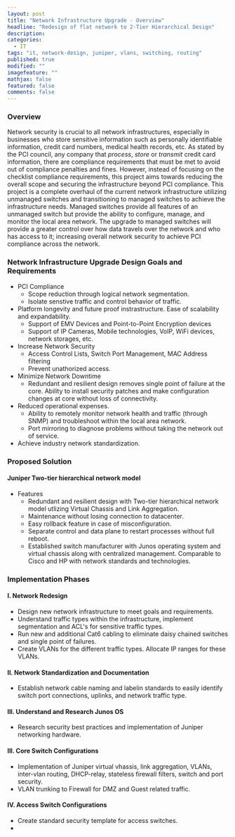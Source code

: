 ```yaml
---
layout: post
title: "Network Infrastructure Upgrade - Overview"
headline: "Redesign of flat network to 2-Tier Hierarchical Design"
description: 
categories: 
  - IT
tags: "it, network-design, juniper, vlans, switching, routing"
published: true
modified: ""
imagefeature: ""
mathjax: false
featured: false
comments: false
---
```


### Overview

Network security is crucial to all network infrastructures, especially in businesses who store sensitive information such as personally identifiable information, credit card numbers, medical health records, etc. As stated by the PCI council, any company that *process*, *store* or *transmit* credit card information, there are compliance requirements that must be met to avoid out of compliance penalties and fines. However, instead of focusing on the checklist compliance requirements, this project aims towards reducing the overall scope and securing the infrastructure beyond PCI compliance. This project is a complete overhaul of the current network infrastructure utilizing unmanaged switches and transitioning to managed switches to achieve the infrastructure needs. Managed switches provide all features of an unmanaged switch but provide the ability to configure, manage, and monitor the local area network. The upgrade to managed switches will provide a greater control over how data travels over the network and who has access to it; increasing overall network security to achieve PCI compliance across the network.

### Network Infrastructure Upgrade Design Goals and Requirements

- PCI Compliance
    - Scope reduction through logical network segmentation.
    - Isolate senstive traffic and control behavior of traffic.
- Platform longevity and future proof instrastructure. Ease of scalability and expandability.
    -  Support of EMV Devices and Point-to-Point Encryption devices
    -  Support of IP Cameras, Mobile technologies, VoIP, WiFi devices, network storages, etc.
- Increase Network Security
    - Access Control Lists, Switch Port Management, MAC Address filtering 
    - Prevent unathorized access.
- Minimize Network Downtime
    -  Redundant and resilient design removes single point of failure at the core. Ability to install security patches and make configuration changes at core without loss of connectivity.
- Reduced operational expenses.
    -  Ability to remotely monitor network health and traffic (through SNMP) and troubleshoot within the local area network.
    - Port mirroring to diagnose problems without taking the network out of service.
- Achieve industry network standardization.

### Proposed Solution

#### Juniper Two-tier hierarchical network model

- Features
    - Redundant and resilient design with Two-tier hierarchical network model utlizing Virtual Chassis and Link Aggregation.
    - Maintenance without losing connection to datacenter. 
    - Easy rollback feature in case of misconfiguration. 
    - Separate control and data plane to restart processes without full reboot. 
    - Established switch manufacturer with Junos operating system and virtual chassis along with centralized management. Comparable to Cisco and HP with network standards and technologies.

### Implementation Phases

#### I. Network Redesign

- Design new network infrastructure to meet goals and requirements.
- Understand traffic types within the infrastructure, implement segmentation and ACL's for sensitive traffic types.
- Run new and additional Cat6 cabling to eliminate daisy chained switches and single point of failures. 
- Create VLANs for the different traffic types. Allocate IP ranges for these VLANs.
 
#### II. Network Standardization and Documentation

- Establish network cable naming and labelin standards to easily identify switch port connections, uplinks, and network traffic type.

#### III. Understand and Research Junos OS 

- Research security best practices and implementation of Juniper networking hardware. 

#### III. Core Switch Configurations

- Implementation of Juniper virtual vhassis, link aggregation, VLANs, inter-vlan routing, DHCP-relay, stateless firewall filters, switch and port security.
- VLAN trunking to Firewall for DMZ and Guest related traffic.

#### IV. Access Switch Configurations

- Create standard security template for access switches. 
- 
